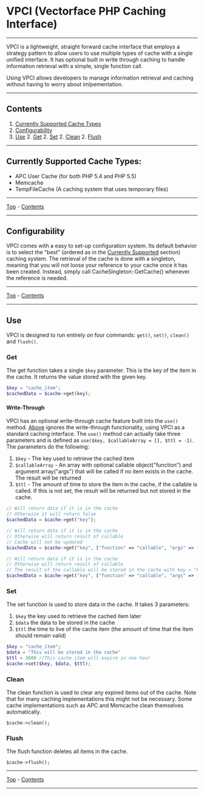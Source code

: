 # VPCI (Vectorface PHP Caching Interface)
***

VPCI is a lightweight, straight forward cache interface that employs a strategy pattern to allow users to use multiple types of cache with a single unified interface.  It has optional built in write through caching to handle information retrieval with a simple, single function call.

Using VPCI allows developers to manage information retrieval and caching without having to worry about imlpementation.

***

## Contents

1. [Currently Supported Cache Types](#currently-supported-cache-types)
1. [Configurability](#configurability)
1. [Use](#use)
	2. [Get](#get)
	2. [Set](#set)
	2. [Clean](#clean)
	2. [Flush](#flush)

***

## Currently Supported Cache Types:

* APC User Cache (for both PHP 5.4 and PHP 5.5)
* Memcache
* TempFileCache (A caching system that uses temporary files)

***
[Top](#vpci-vectorface-php-caching-interface) - [Contents](#contents)
***

## Configurability

VPCI comes with a easy to set-up configuration system.  Its default behavior is to select the "best" (ordered as in the [Currently Supported](#currently-supported-cache-types) section) caching system.  The retrieval of the cache is done with a singleton, meaning that you will not loose your reference to your cache once it has been created.  Instead, simply call CacheSingleton::GetCache() whenever the reference is needed.

***
[Top](#vpci-vectorface-php-caching-interface) - [Contents](#contents)
***

## Use

VPCI is designed to run entirely on four commands: `get()`, `set()`, `clean()` and `flush()`.

### Get

The get function takes a single `$key` parameter.  This is the key of the item in the cache.  It returns the value stored with the given key.

```php
$key = "cache_item";
$cachedData = $cache->get(key);
```

#### Write-Through

VPCI has an optional write-through cache feature built into the `use()` method.  [Above](#get) ignores the write-through functionality, using VPCI as a standard caching interface.  The `use()` method can actually take three parameters and is defined as `use($key, $callableArray = [], $ttl = -1)`.  The parameters do the following:

1. `$key` - The key used to retrieve the cached item
1. `$callableArray` - An array with optional callable object("function") and argument array("args") that will be called if no item exists in the cache.  The result will be returned
1. `$ttl` - The amount of time to store the item in the cache, if the callable is called.  If this is not set, the result will be returned but not stored in the cache.

```php
// Will return data if it is in the cache
// Otherwise it will return false
$cachedData = $cache->get("key");

// Will return data if it is in the cache
// Otherwise will return result of callable
// Cache will not be updated
$cachedData = $cache->get("key", ["function" => "callable", "args" => []]);

// Will return data if it is in the cache
// Otherwise will return result of callable
// The result of the callable will be stored in the cache with key = "key" and ttl=3600
$cachedData = $cache->get("key", ["function" => "callable", "args" => []], 3600);
```

### Set

The set function is used to store data in the cache.  It takes 3 parameters:

1. `$key` the key used to retrieve the cached item later
1. `$data` the data to be stored in the cache
1. `$ttl` the time to live of the cache item (the amount of time that the item should remain valid)

```php
$key = "cache_item";
$data = "This will be stored in the cache"
$ttl = 3600 //This cache item will expire in one hour
$cache->set($key, $data, $ttl);
```

### Clean

The clean function is used to clear any expired items out of the cache.  Note that for many caching implementations this might not be necessary.  Some cache implementations such as APC and Memcache clean themselves automatically.

	$cache->clean();

### Flush

The flush function deletes all items in the cache.

	$cache->flush();

***
[Top](#vpci-vectorface-php-caching-interface) - [Contents](#contents)
***